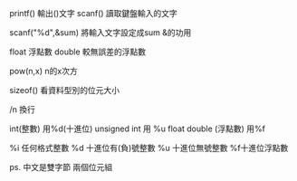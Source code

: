 printf()  輸出()文字
scanf()   讀取鍵盤輸入的文字

scanf("%d",&sum) 將輸入文字設定成sum   &的功用

float 浮點數
double 較無誤差的浮點數

pow(n,x)   n的x次方

sizeof() 看資料型別的位元大小

/n 換行

int(整數) 用%d(十進位) 
unsigned int 用 %u
float double (浮點數) 用%f

%i 任何格式整數   %d 十進位有(負)號整數
%u 十進位無號整數 %f十進位浮點數


ps. 中文是雙字節 兩個位元組
